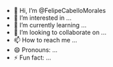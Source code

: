 - 👋 Hi, I’m @FelipeCabelloMorales
- 👀 I’m interested in ...
- 🌱 I’m currently learning ...
- 💞️ I’m looking to collaborate on ...
- 📫 How to reach me ...
- 😄 Pronouns: ...
- ⚡ Fun fact: ...

<!---
FelipeCabelloMorales/FelipeCabelloMorales is a ✨ special ✨ repository because its `README.md` (this file) appears on your GitHub profile.
You can click the Preview link to take a look at your changes.
--->
